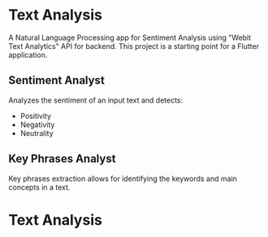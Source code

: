# Text Analysis

A Natural Language Processing app for Sentiment Analysis using "Webit Text Analytics" API for backend.
This project is a starting point for a Flutter application.

## Sentiment Analyst

Analyzes the sentiment of an input text and detects:

- Positivity
- Negativity
- Neutrality

## Key Phrases Analyst

Key phrases extraction allows for identifying the keywords and main concepts in a text.


# Text Analysis
